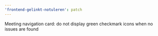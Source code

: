 ```yaml
---
'frontend-gelinkt-notuleren': patch
---
```


Meeting navigation card: do not display green checkmark icons when no issues are found

